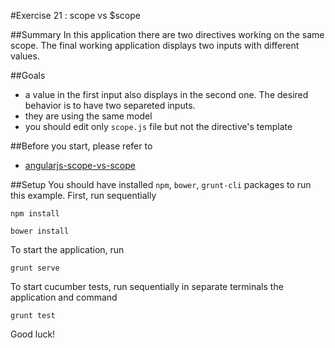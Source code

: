 #Exercise 21 : scope vs $scope

##Summary
In this application there are two directives working on the same scope. The final working application displays two inputs with different values.

##Goals

* a value in the first input also displays in the second one. The desired behavior is to have two separeted inputs.
* they are using the same model
* you should edit only  `scope.js` file but not the directive's template

##Before you start, please refer to
* [angularjs-scope-vs-scope](https://egghead.io/lessons/angularjs-scope-vs-scope)

##Setup
You should have installed `npm`, `bower`, `grunt-cli`  packages to run this example. First, run sequentially

```
npm install
```

```
bower install
```

To start the application, run

```
grunt serve
```

To start cucumber tests, run sequentially in separate terminals the application and command

```
grunt test
```

Good luck!
